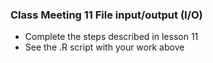 ### Class Meeting 11 File input/output (I/O)
* Complete the steps described in lesson 11 
* See the .R script with your work above
